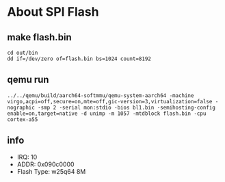 # About SPI Flash
## make flash.bin

```
cd out/bin
dd if=/dev/zero of=flash.bin bs=1024 count=8192
```

## qemu run

```
../../qemu/build/aarch64-softmmu/qemu-system-aarch64 -machine virgo,acpi=off,secure=on,mte=off,gic-version=3,virtualization=false -nographic -smp 2 -serial mon:stdio -bios bl1.bin -semihosting-config enable=on,target=native -d unimp -m 1057 -mtdblock flash.bin -cpu cortex-a55
```

## info

* IRQ: 10
* ADDR: 0x090c0000
* Flash Type: w25q64 8M

